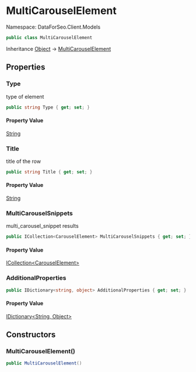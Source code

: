 # MultiCarouselElement

Namespace: DataForSeo.Client.Models

```csharp
public class MultiCarouselElement
```

Inheritance [Object](https://docs.microsoft.com/en-us/dotnet/api/system.object) → [MultiCarouselElement](./dataforseo.client.models.multicarouselelement.md)

## Properties

### **Type**

type of element

```csharp
public string Type { get; set; }
```

#### Property Value

[String](https://docs.microsoft.com/en-us/dotnet/api/system.string)<br>

### **Title**

title of the row

```csharp
public string Title { get; set; }
```

#### Property Value

[String](https://docs.microsoft.com/en-us/dotnet/api/system.string)<br>

### **MultiCarouselSnippets**

multi_carousel_snippet results

```csharp
public ICollection<CarouselElement> MultiCarouselSnippets { get; set; }
```

#### Property Value

[ICollection&lt;CarouselElement&gt;](https://docs.microsoft.com/en-us/dotnet/api/system.collections.generic.icollection-1)<br>

### **AdditionalProperties**

```csharp
public IDictionary<string, object> AdditionalProperties { get; set; }
```

#### Property Value

[IDictionary&lt;String, Object&gt;](https://docs.microsoft.com/en-us/dotnet/api/system.collections.generic.idictionary-2)<br>

## Constructors

### **MultiCarouselElement()**

```csharp
public MultiCarouselElement()
```
